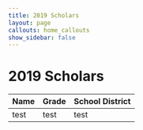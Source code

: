 ```yaml
---
title: 2019 Scholars
layout: page
callouts: home_callouts
show_sidebar: false
---
```


# 2019 Scholars


|Name|Grade|School District|
|---|----|--------|
|test|test|test|
